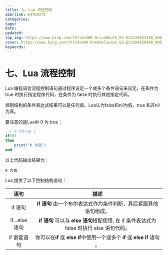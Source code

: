 ```yaml
---
title: 七、Lua 流程控制
abbrlink: 647b43f8
categories: 
tags: 
date: 
updated: 
top_img: https://www.bing.com/th?id=OHR.OrcusMouth_ES-ES3124623588_UHD.jpg
cover: https://www.bing.com/th?id=OHR.Knobbelzwaan_ES-ES2204830408_UHD.jpg
keywords: 
---
```

# 七、Lua 流程控制

Lua 编程语言流程控制语句通过程序设定一个或多个条件语句来设定。在条件为 true 时执行指定程序代码，在条件为 false 时执行其他指定代码。

控制结构的条件表达式结果可以是任何值，Lua认为false和nil为假，true 和非nil为真。

要注意的是Lua中 0 为 true：

```lua
--[ 0 为true ]
if(0)
then
    print("0 为真")
end
```

以上代码输出结果为：

```
0 为真
```

Lua 提供了以下控制结构语句：

|     语句     |                             描述                             |
| :----------: | :----------------------------------------------------------: |
|   if 语句    | **if 语句** 由一个布尔表达式作为条件判断，其后紧跟其他语句组成。 |
| if…else 语句 | **if 语句** 可以与 **else 语句**搭配使用, 在 if 条件表达式为 false 时执行 else 语句代码。 |
| if 嵌套语句  | 你可以在**if** 或 **else if**中使用一个或多个 **if** 或 **else if** 语句 。 |